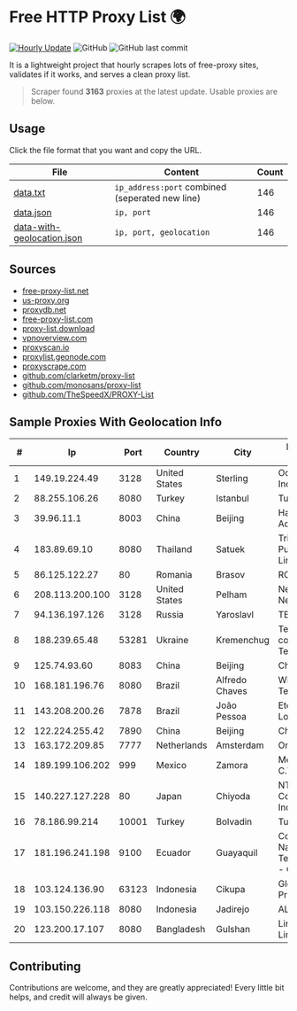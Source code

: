 
# Free HTTP Proxy List 🌍

[![Hourly Update](https://github.com/mertguvencli/http-proxy-list/actions/workflows/main.yml/badge.svg?branch=main)](https://github.com/mertguvencli/http-proxy-list/actions/workflows/main.yml)
![GitHub](https://img.shields.io/github/license/mertguvencli/http-proxy-list)
![GitHub last commit](https://img.shields.io/github/last-commit/mertguvencli/http-proxy-list)

It is a lightweight project that hourly scrapes lots of free-proxy sites, validates if it works, and serves a clean proxy list.


> Scraper found **3163** proxies at the latest update. Usable proxies are below.

## Usage

Click the file format that you want and copy the URL.


|File|Content|Count|
|----|-------|-----|
|[data.txt](https://raw.githubusercontent.com/mertguvencli/http-proxy-list/main/proxy-list/data.txt)|`ip_address:port` combined (seperated new line)|146|
|[data.json](https://raw.githubusercontent.com/mertguvencli/http-proxy-list/main/proxy-list/data.json)|`ip, port`|146|
|[data-with-geolocation.json](https://raw.githubusercontent.com/mertguvencli/http-proxy-list/main/proxy-list/data-with-geolocation.json)|`ip, port, geolocation`|146|

## Sources

* [free-proxy-list.net](https://free-proxy-list.net)
* [us-proxy.org](https://www.us-proxy.org)
* [proxydb.net](http://proxydb.net)
* [free-proxy-list.com](https://free-proxy-list.com/?page=&port=&type%5B%5D=http&type%5B%5D=https&up_time=0&search=Search)
* [proxy-list.download](https://www.proxy-list.download/HTTP)
* [vpnoverview.com](https://vpnoverview.com/privacy/anonymous-browsing/free-proxy-servers)
* [proxyscan.io](https://www.proxyscan.io)
* [proxylist.geonode.com](https://proxylist.geonode.com/api/proxy-list?limit=300&page=1&sort_by=lastChecked&sort_type=desc&protocols=http,https)
* [proxyscrape.com](https://api.proxyscrape.com/v2/?request=displayproxies&protocol=http&timeout=10000&country=all&ssl=all&anonymity=all)
* [github.com/clarketm/proxy-list](https://raw.githubusercontent.com/clarketm/proxy-list/master/proxy-list-raw.txt)
* [github.com/monosans/proxy-list](https://raw.githubusercontent.com/monosans/proxy-list/main/proxies/http.txt)
* [github.com/TheSpeedX/PROXY-List](https://raw.githubusercontent.com/TheSpeedX/PROXY-List/master/http.txt)


## Sample Proxies With Geolocation Info

|#|Ip|Port|Country|City|Internet Service Provider|
|-|--|----|-------|----|-------------------------|
|1|149.19.224.49|3128|United States|Sterling|Oculus Networks Inc|
|2|88.255.106.26|8080|Turkey|Istanbul|TurkTelekom|
|3|39.96.11.1|8003|China|Beijing|Hangzhou Alibaba Advertising Co|
|4|183.89.69.10|8080|Thailand|Satuek|Triple T Broadband Public Company Limited|
|5|86.125.122.27|80|Romania|Brasov|RCS & RDS|
|6|208.113.200.100|3128|United States|Pelham|New Dream Network, LLC|
|7|94.136.197.126|3128|Russia|Yaroslavl|TENSORTELECOM|
|8|188.239.65.48|53281|Ukraine|Kremenchug|Telecommunication company "Link Telecom" LTD|
|9|125.74.93.60|8083|China|Beijing|Chinanet|
|10|168.181.196.76|8080|Brazil|Alfredo Chaves|Windx TelecomunicaÔÔes|
|11|143.208.200.26|7878|Brazil|João Pessoa|Eternal VÔdeo Locadora Ltda|
|12|122.224.255.42|7890|China|Beijing|Chinanet|
|13|163.172.209.85|7777|Netherlands|Amsterdam|Online SAS NL|
|14|189.199.106.202|999|Mexico|Zamora|Mega Cable, S.A. de C.V.|
|15|140.227.127.228|80|Japan|Chiyoda|NTT PC Communications, Inc.|
|16|78.186.99.214|10001|Turkey|Bolvadin|TurkTelecom|
|17|181.196.241.198|9100|Ecuador|Guayaquil|Corporacion Nacional De Telecomunicaciones - CNT EP|
|18|103.124.136.90|63123|Indonesia|Cikupa|Global Media Data Prima|
|19|103.150.226.118|8080|Indonesia|Jadirejo|ALGA|
|20|123.200.17.107|8080|Bangladesh|Gulshan|Link3 Technologies Limited|



## Contributing

Contributions are welcome, and they are greatly appreciated! Every
little bit helps, and credit will always be given.


